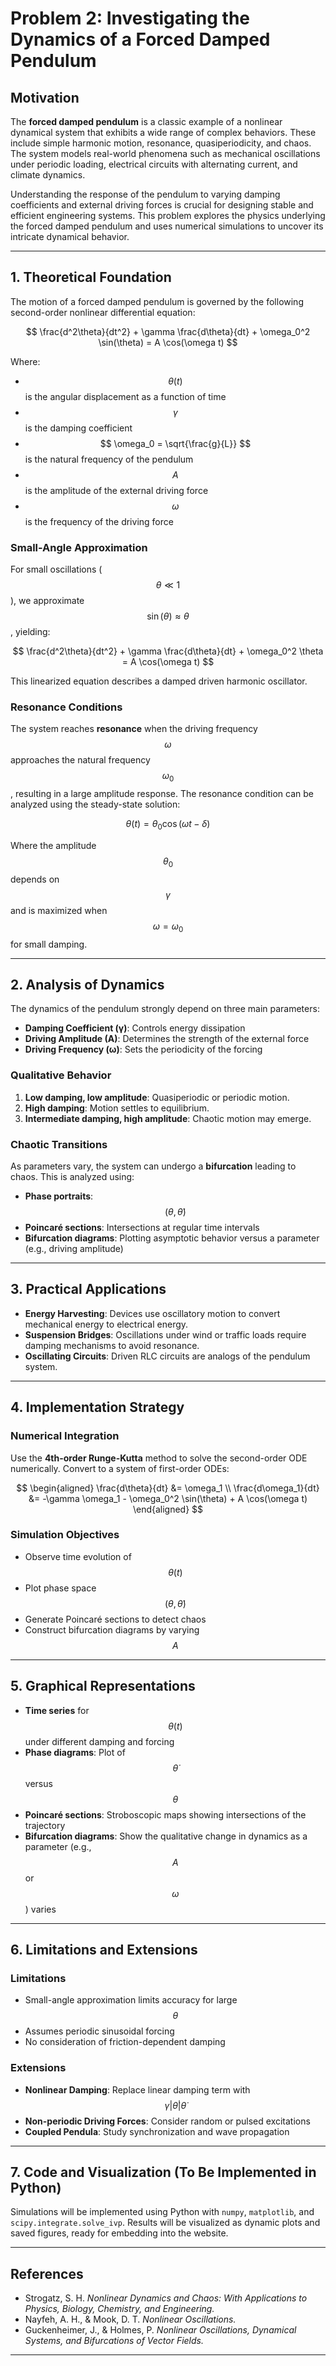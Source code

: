 # Problem 2: Investigating the Dynamics of a Forced Damped Pendulum

## Motivation

The **forced damped pendulum** is a classic example of a nonlinear dynamical system that exhibits a wide range of complex behaviors. These include simple harmonic motion, resonance, quasiperiodicity, and chaos. The system models real-world phenomena such as mechanical oscillations under periodic loading, electrical circuits with alternating current, and climate dynamics.

Understanding the response of the pendulum to varying damping coefficients and external driving forces is crucial for designing stable and efficient engineering systems. This problem explores the physics underlying the forced damped pendulum and uses numerical simulations to uncover its intricate dynamical behavior.

---

## 1. Theoretical Foundation

The motion of a forced damped pendulum is governed by the following second-order nonlinear differential equation:

$$
\frac{d^2\theta}{dt^2} + \gamma \frac{d\theta}{dt} + \omega_0^2 \sin(\theta) = A \cos(\omega t)
$$

Where:

- $$ \theta(t) $$ is the angular displacement as a function of time
- $$ \gamma $$ is the damping coefficient
- $$ \omega_0 = \sqrt{\frac{g}{L}} $$ is the natural frequency of the pendulum
- $$ A $$ is the amplitude of the external driving force
- $$ \omega $$ is the frequency of the driving force

### Small-Angle Approximation

For small oscillations ($$ \theta \ll 1 $$), we approximate $$ \sin(\theta) \approx \theta $$, yielding:

$$
\frac{d^2\theta}{dt^2} + \gamma \frac{d\theta}{dt} + \omega_0^2 \theta = A \cos(\omega t)
$$

This linearized equation describes a damped driven harmonic oscillator.

### Resonance Conditions

The system reaches **resonance** when the driving frequency $$ \omega $$ approaches the natural frequency $$ \omega_0 $$, resulting in a large amplitude response. The resonance condition can be analyzed using the steady-state solution:

$$
\theta(t) = \theta_0 \cos(\omega t - \delta)
$$

Where the amplitude $$ \theta_0 $$ depends on $$ \gamma $$ and is maximized when $$ \omega = \omega_0 $$ for small damping.

---

## 2. Analysis of Dynamics

The dynamics of the pendulum strongly depend on three main parameters:

- **Damping Coefficient (γ)**: Controls energy dissipation
- **Driving Amplitude (A)**: Determines the strength of the external force
- **Driving Frequency (ω)**: Sets the periodicity of the forcing

### Qualitative Behavior

1. **Low damping, low amplitude**: Quasiperiodic or periodic motion.
2. **High damping**: Motion settles to equilibrium.
3. **Intermediate damping, high amplitude**: Chaotic motion may emerge.

### Chaotic Transitions

As parameters vary, the system can undergo a **bifurcation** leading to chaos. This is analyzed using:

- **Phase portraits**: $$ (\theta, \dot{\theta}) $$
- **Poincaré sections**: Intersections at regular time intervals
- **Bifurcation diagrams**: Plotting asymptotic behavior versus a parameter (e.g., driving amplitude)

---

## 3. Practical Applications

- **Energy Harvesting**: Devices use oscillatory motion to convert mechanical energy to electrical energy.
- **Suspension Bridges**: Oscillations under wind or traffic loads require damping mechanisms to avoid resonance.
- **Oscillating Circuits**: Driven RLC circuits are analogs of the pendulum system.

---

## 4. Implementation Strategy

### Numerical Integration

Use the **4th-order Runge-Kutta** method to solve the second-order ODE numerically. Convert to a system of first-order ODEs:

$$
\begin{aligned}
\frac{d\theta}{dt} &= \omega_1 \\
\frac{d\omega_1}{dt} &= -\gamma \omega_1 - \omega_0^2 \sin(\theta) + A \cos(\omega t)
\end{aligned}
$$

### Simulation Objectives

- Observe time evolution of $$ \theta(t) $$
- Plot phase space $$ (\theta, \dot{\theta}) $$
- Generate Poincaré sections to detect chaos
- Construct bifurcation diagrams by varying $$ A $$

---

## 5. Graphical Representations

- **Time series** for $$ \theta(t) $$ under different damping and forcing
- **Phase diagrams**: Plot of $$ \dot{\theta} $$ versus $$ \theta $$
- **Poincaré sections**: Stroboscopic maps showing intersections of the trajectory
- **Bifurcation diagrams**: Show the qualitative change in dynamics as a parameter (e.g., $$ A $$ or $$ \omega $$) varies

---

## 6. Limitations and Extensions

### Limitations

- Small-angle approximation limits accuracy for large $$ \theta $$
- Assumes periodic sinusoidal forcing
- No consideration of friction-dependent damping

### Extensions

- **Nonlinear Damping**: Replace linear damping term with $$ \gamma |\dot{\theta}| \dot{\theta} $$
- **Non-periodic Driving Forces**: Consider random or pulsed excitations
- **Coupled Pendula**: Study synchronization and wave propagation

---

## 7. Code and Visualization (To Be Implemented in Python)

Simulations will be implemented using Python with `numpy`, `matplotlib`, and `scipy.integrate.solve_ivp`. Results will be visualized as dynamic plots and saved figures, ready for embedding into the website.

---

## References

- Strogatz, S. H. *Nonlinear Dynamics and Chaos: With Applications to Physics, Biology, Chemistry, and Engineering.*
- Nayfeh, A. H., & Mook, D. T. *Nonlinear Oscillations.*
- Guckenheimer, J., & Holmes, P. *Nonlinear Oscillations, Dynamical Systems, and Bifurcations of Vector Fields.*

---
